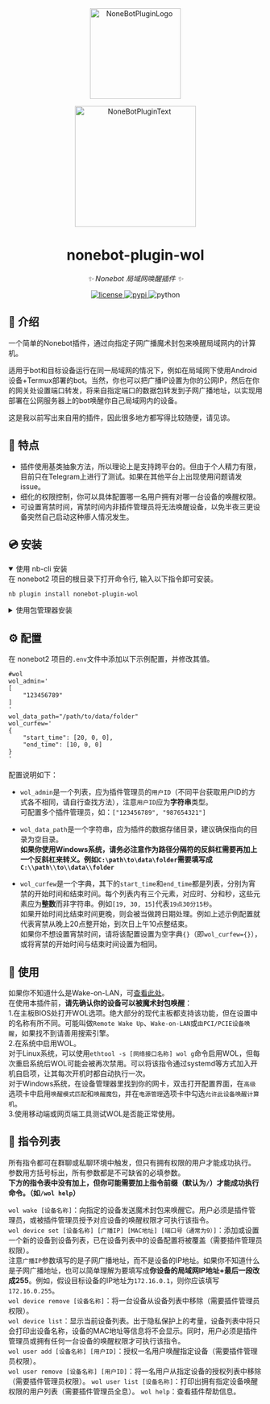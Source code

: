 <div align="center">
  <a href="https://v2.nonebot.dev/store"><img src="https://github.com/A-kirami/nonebot-plugin-template/blob/resources/nbp_logo.png" width="180" height="180" alt="NoneBotPluginLogo"></a>
  <br>
  <p><img src="https://github.com/A-kirami/nonebot-plugin-template/blob/resources/NoneBotPlugin.svg" width="240" alt="NoneBotPluginText"></p>
</div>

<div align="center">

# nonebot-plugin-wol

_✨ Nonebot 局域网唤醒插件 ✨_


<a href="./LICENSE">
    <img src="https://img.shields.io/github/license/tiehu/nonebot-plugin-wol.svg" alt="license">
</a>
<a href="https://pypi.python.org/pypi/nonebot-plugin-wol">
    <img src="https://img.shields.io/pypi/v/nonebot-plugin-wol.svg" alt="pypi">
</a>
<img src="https://img.shields.io/badge/python-3.8+-blue.svg" alt="python">

</div>

## 📖 介绍

一个简单的Nonebot插件，通过向指定子网广播魔术封包来唤醒局域网内的计算机。  

适用于bot和目标设备运行在同一局域网的情况下，例如在局域网下使用Android设备+Termux部署的bot。当然，你也可以把广播IP设置为你的公网IP，然后在你的网关处设置端口转发，将来自指定端口的数据包转发到子网广播地址，以实现用部署在公网服务器上的bot唤醒你自己局域网内的设备。

这是我以前写出来自用的插件，因此很多地方都写得比较随便，请见谅。

## 🧩 特点

- 插件使用基类抽象方法，所以理论上是支持跨平台的。但由于个人精力有限，目前只在Telegram上进行了测试。如果在其他平台上出现使用问题请发issue。
- 细化的权限控制，你可以具体配置哪一名用户拥有对哪一台设备的唤醒权限。
- 可设置宵禁时间，宵禁时间内非插件管理员将无法唤醒设备，以免半夜三更设备突然自己启动这种瘆人情况发生。

## 💿 安装

<details open>
<summary>使用 nb-cli 安装</summary>
在 nonebot2 项目的根目录下打开命令行, 输入以下指令即可安装。

    nb plugin install nonebot-plugin-wol

</details>

<details>
<summary>使用包管理器安装</summary>
在 nonebot2 项目的插件目录下, 打开命令行, 根据你使用的包管理器, 输入相应的安装命令。

<details>
<summary>pip</summary>

    pip install nonebot-plugin-wol
</details>

打开 nonebot2 项目根目录下的 `pyproject.toml` 文件, 在 `[tool.nonebot]` 部分追加写入

    plugins = ["nonebot_plugin_wol"]

</details>

## ⚙️ 配置

在 nonebot2 项目的`.env`文件中添加以下示例配置，并修改其值。

    #wol
    wol_admin='
    [
        "123456789"
    ]
    '
    wol_data_path="/path/to/data/folder"
    wol_curfew='
    {
        "start_time": [20, 0, 0],
        "end_time": [10, 0, 0]
    }
    '

配置说明如下：
- `wol_admin`是一个列表，应为插件管理员的`用户ID`（不同平台获取用户ID的方式各不相同，请自行查找方法），注意`用户ID`应为**字符串**类型。  
可配置多个插件管理员，如：`["123456789", "987654321"]`

- `wol_data_path`是一个字符串，应为插件的数据存储目录，建议确保指向的目录为空目录。  
**如果你使用Windows系统，请务必注意作为路径分隔符的反斜杠需要再加上一个反斜杠来转义。例如`C:\path\to\data\folder`需要填写成`C:\\path\\to\\data\\folder`**

- `wol_curfew`是一个字典，其下的`start_time`和`end_time`都是列表，分别为宵禁的开始时间和结束时间。每个列表内有三个元素，对应时、分和秒，这些元素应为**整数**而非字符串。例如`[19, 30, 15]`代表`19点30分15秒`。  
如果开始时间比结束时间更晚，则会被当做跨日期处理。例如上述示例配置就代表宵禁从晚上20点整开始，到次日上午10点整结束。  
如果你不想设置宵禁时间，请将该配置设置为空字典`{}`（即`wol_curfew={}`），或将宵禁的开始时间与结束时间设置为相同。

## 🎉 使用

如果你不知道什么是Wake-on-LAN，可[查看此处](https://zh.wikipedia.org/wiki/%E7%B6%B2%E8%B7%AF%E5%96%9A%E9%86%92)。  
在使用本插件前，**请先确认你的设备可以被魔术封包唤醒**：  
1.在主板BIOS处打开WOL选项。绝大部分的现代主板都支持该功能，但在设置中的名称有所不同。可能叫做`Remote Wake Up`、`Wake-on-LAN`或`由PCI/PCIE设备唤醒`，如果找不到请善用搜索引擎。  
2.在系统中启用WOL。  
对于Linux系统，可以使用`ethtool -s [网络接口名称] wol g`命令启用WOL，但每次重启系统后WOL可能会被再次禁用。可以将该指令通过systemd等方式加入开机自启项，让其每次开机时都自动执行一次。  
对于Windows系统，在设备管理器里找到你的网卡，双击打开配置界面，在`高级`选项卡中启用`唤醒模式匹配`和`唤醒魔包`，并在`电源管理`选项卡中勾选`允许此设备唤醒计算机`。  
3.使用移动端或网页端工具测试WOL是否能正常使用。

## 📜 指令列表

所有指令都可在群聊或私聊环境中触发，但只有拥有权限的用户才能成功执行。  
参数用方括号标出，所有参数都是不可缺省的必填参数。  
**下方的指令表中没有加上，但你可能需要加上指令前缀（默认为`/`）才能成功执行命令。（如`/wol help`）**

`wol wake [设备名称]`：向指定的设备发送魔术封包来唤醒它。用户必须是插件管理员，或被插件管理员授予对应设备的唤醒权限才可执行该指令。  
`wol device set [设备名称] [广播IP] [MAC地址] [端口号（通常为9）]`：添加或设置一个新的设备到设备列表，已在设备列表中的设备配置将被覆盖（需要插件管理员权限）。  
注意`广播IP`参数填写的是子网广播地址，而不是设备的IP地址。如果你不知道什么是子网广播地址，也可以简单理解为要填写成**你设备的局域网IP地址+最后一段改成255**。例如，假设目标设备的IP地址为`172.16.0.1`，则你应该填写`172.16.0.255`。  
`wol device remove [设备名称]`：将一台设备从设备列表中移除（需要插件管理员权限）。  
`wol device list`：显示当前设备列表。出于隐私保护上的考量，设备列表中将只会打印出设备名称，设备的MAC地址等信息将不会显示。同时，用户必须是插件管理员或拥有任何一台设备的唤醒权限才可执行该指令。  
`wol user add [设备名称] [用户ID]`：授权一名用户唤醒指定设备（需要插件管理员权限）。  
`wol user remove [设备名称] [用户ID]`：将一名用户从指定设备的授权列表中移除（需要插件管理员权限）。
`wol user list [设备名称]`：打印出拥有指定设备唤醒权限的用户列表（需要插件管理员全息）。
`wol help`：查看插件帮助信息。